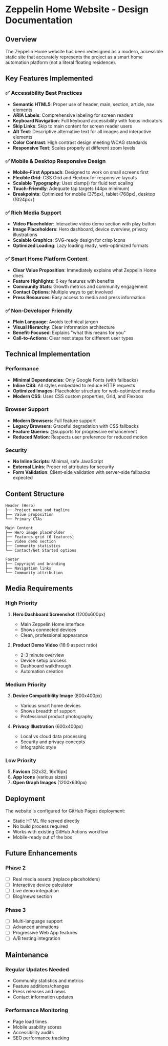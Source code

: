 # Zeppelin Home Website - Design Documentation

## Overview

The Zeppelin Home website has been redesigned as a modern, accessible static site that accurately represents the project as a smart home automation platform (not a literal floating residence).

## Key Features Implemented

### ✅ Accessibility Best Practices
- **Semantic HTML5**: Proper use of header, main, section, article, nav elements
- **ARIA Labels**: Comprehensive labeling for screen readers
- **Keyboard Navigation**: Full keyboard accessibility with focus indicators
- **Skip Links**: Skip to main content for screen reader users
- **Alt Text**: Descriptive alternative text for all images and interactive elements
- **Color Contrast**: High contrast design meeting WCAG standards
- **Responsive Text**: Scales properly at different zoom levels

### ✅ Mobile & Desktop Responsive Design
- **Mobile-First Approach**: Designed to work on small screens first
- **Flexible Grid**: CSS Grid and Flexbox for responsive layouts  
- **Scalable Typography**: Uses clamp() for fluid text scaling
- **Touch-Friendly**: Adequate tap targets (44px minimum)
- **Breakpoints**: Optimized for mobile (375px), tablet (768px), desktop (1024px+)

### ✅ Rich Media Support
- **Video Placeholder**: Interactive video demo section with play button
- **Image Placeholders**: Hero dashboard, device overview, privacy illustrations
- **Scalable Graphics**: SVG-ready design for crisp icons
- **Optimized Loading**: Lazy loading ready, web-optimized formats

### ✅ Smart Home Platform Content
- **Clear Value Proposition**: Immediately explains what Zeppelin Home does
- **Feature Highlights**: 6 key features with benefits
- **Community Stats**: Growth metrics and community engagement
- **Contact Options**: Multiple ways to get involved
- **Press Resources**: Easy access to media and press information

### ✅ Non-Developer Friendly
- **Plain Language**: Avoids technical jargon
- **Visual Hierarchy**: Clear information architecture
- **Benefit-Focused**: Explains "what this means for you"
- **Call-to-Actions**: Clear next steps for different user types

## Technical Implementation

### Performance
- **Minimal Dependencies**: Only Google Fonts (with fallbacks)
- **Inline CSS**: All styles embedded to reduce HTTP requests
- **Optimized Images**: Placeholder structure for web-optimized media
- **Modern CSS**: Uses CSS custom properties, Grid, and Flexbox

### Browser Support
- **Modern Browsers**: Full feature support
- **Legacy Browsers**: Graceful degradation with CSS fallbacks
- **Feature Queries**: @supports for progressive enhancement
- **Reduced Motion**: Respects user preference for reduced motion

### Security
- **No Inline Scripts**: Minimal, safe JavaScript
- **External Links**: Proper rel attributes for security
- **Form Validation**: Client-side validation with server-side fallbacks expected

## Content Structure

```
Header (Hero)
├── Project name and tagline
├── Value proposition
└── Primary CTAs

Main Content
├── Hero image placeholder
├── Features grid (6 features)
├── Video demo section  
├── Community statistics
└── Contact/Get Started options

Footer
├── Copyright and branding
├── Navigation links
└── Community attribution
```

## Media Requirements

### High Priority
1. **Hero Dashboard Screenshot** (1200x600px)
   - Main Zeppelin Home interface
   - Shows connected devices
   - Clean, professional appearance

2. **Product Demo Video** (16:9 aspect ratio)
   - 2-3 minute overview
   - Device setup process
   - Dashboard walkthrough
   - Automation creation

### Medium Priority
3. **Device Compatibility Image** (800x400px)
   - Various smart home devices
   - Shows breadth of support
   - Professional product photography

4. **Privacy Illustration** (600x400px)
   - Local vs cloud data processing
   - Security and privacy concepts
   - Infographic style

### Low Priority
5. **Favicon** (32x32, 16x16px)
6. **App Icons** (various sizes)
7. **Open Graph Images** (1200x630px)

## Deployment

The website is configured for GitHub Pages deployment:
- Static HTML file served directly
- No build process required
- Works with existing GitHub Actions workflow
- Mobile-ready out of the box

## Future Enhancements

### Phase 2
- [ ] Real media assets (replace placeholders)
- [ ] Interactive device calculator
- [ ] Live demo integration
- [ ] Blog/news section

### Phase 3  
- [ ] Multi-language support
- [ ] Advanced animations
- [ ] Progressive Web App features
- [ ] A/B testing integration

## Maintenance

### Regular Updates Needed
- Community statistics and metrics
- Feature additions/changes
- Press releases and news
- Contact information updates

### Performance Monitoring
- Page load times
- Mobile usability scores
- Accessibility audits
- SEO performance tracking